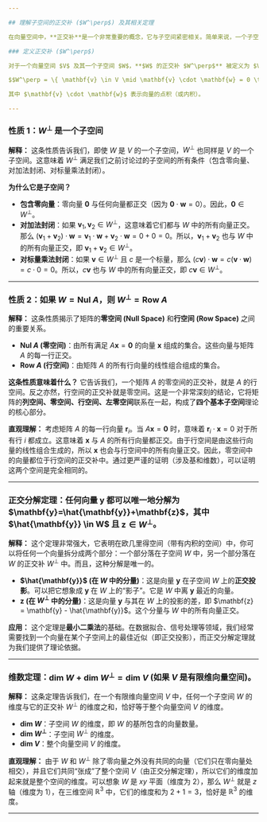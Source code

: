```yaml
---

## 理解子空间的正交补 ($W^\perp$) 及其相关定理

在向量空间中，**正交补**是一个非常重要的概念，它与子空间紧密相关。简单来说，一个子空间 $W$ 的正交补 $W^\perp$ (读作 "W perp") 包含了所有与 $W$ 中每个向量都正交的向量。

### 定义正交补 ($W^\perp$)

对于一个向量空间 $V$ 及其一个子空间 $W$，**$W$ 的正交补 $W^\perp$** 被定义为 $V$ 中所有与 $W$ 中每一个向量都正交的向量的集合：

$$W^\perp = \{ \mathbf{v} \in V \mid \mathbf{v} \cdot \mathbf{w} = 0 \text{ for all } \mathbf{w} \in W \}$$

其中 $\mathbf{v} \cdot \mathbf{w}$ 表示向量的点积（或内积）。

---
```


### 性质 1：$W^\perp$ 是一个子空间

**解释：** 这条性质告诉我们，即使 $W$ 是 $V$ 的一个子空间，$W^\perp$ 也同样是 $V$ 的一个子空间。这意味着 $W^\perp$ 满足我们之前讨论过的子空间的所有条件（包含零向量、对加法封闭、对标量乘法封闭）。

**为什么它是子空间？**
* **包含零向量**：零向量 $\mathbf{0}$ 与任何向量都正交（因为 $\mathbf{0} \cdot \mathbf{w} = 0$）。因此，$\mathbf{0} \in W^\perp$。
* **对加法封闭**：如果 $\mathbf{v}_1, \mathbf{v}_2 \in W^\perp$，这意味着它们都与 $W$ 中的所有向量正交。那么 $(\mathbf{v}_1 + \mathbf{v}_2) \cdot \mathbf{w} = \mathbf{v}_1 \cdot \mathbf{w} + \mathbf{v}_2 \cdot \mathbf{w} = 0 + 0 = 0$。所以，$\mathbf{v}_1 + \mathbf{v}_2$ 也与 $W$ 中的所有向量正交，即 $\mathbf{v}_1 + \mathbf{v}_2 \in W^\perp$。
* **对标量乘法封闭**：如果 $\mathbf{v} \in W^\perp$ 且 $c$ 是一个标量，那么 $(c\mathbf{v}) \cdot \mathbf{w} = c(\mathbf{v} \cdot \mathbf{w}) = c \cdot 0 = 0$。所以，$c\mathbf{v}$ 也与 $W$ 中的所有向量正交，即 $c\mathbf{v} \in W^\perp$。

---

### 性质 2：如果 $W=\text{Nul }A$，则 $W^\perp=\text{Row }A$

**解释：** 这条性质揭示了矩阵的**零空间 (Null Space)** 和**行空间 (Row Space)** 之间的重要关系。
* **$\text{Nul }A$ (零空间)**：由所有满足 $A\mathbf{x} = \mathbf{0}$ 的向量 $\mathbf{x}$ 组成的集合。这些向量与矩阵 $A$ 的每一行正交。
* **$\text{Row }A$ (行空间)**：由矩阵 $A$ 的所有行向量的线性组合组成的集合。

**这条性质意味着什么？**
它告诉我们，一个矩阵 $A$ 的零空间的正交补，就是 $A$ 的行空间。反之亦然，行空间的正交补就是零空间。这是一个非常深刻的结论，它将矩阵的**列空间、零空间、行空间、左零空间**联系在一起，构成了**四个基本子空间**理论的核心部分。

**直观理解：**
考虑矩阵 $A$ 的每一行向量 $\mathbf{r}_i$。当 $A\mathbf{x} = \mathbf{0}$ 时，意味着 $\mathbf{r}_i \cdot \mathbf{x} = 0$ 对于所有行 $i$ 都成立。这意味着 $\mathbf{x}$ 与 $A$ 的所有行向量都正交。由于行空间是由这些行向量的线性组合生成的，所以 $\mathbf{x}$ 也会与行空间中的所有向量正交。因此，零空间中的向量都位于行空间的正交补中。通过更严谨的证明（涉及基和维数），可以证明这两个空间是完全相同的。

---

### 正交分解定理：任何向量 $\mathbf{y}$ 都可以唯一地分解为 $\mathbf{y}=\hat{\mathbf{y}}+\mathbf{z}$，其中 $\hat{\mathbf{y}} \in W$ 且 $\mathbf{z} \in W^\perp$。

**解释：** 这个定理非常强大，它表明在欧几里得空间（带有内积的空间）中，你可以将任何一个向量拆分成两个部分：一个部分落在子空间 $W$ 中，另一个部分落在 $W$ 的正交补 $W^\perp$ 中。而且，这种分解是唯一的。

* **$\hat{\mathbf{y}}$ (在 $W$ 中的分量)**：这是向量 $\mathbf{y}$ 在子空间 $W$ 上的**正交投影**。可以把它想象成 $\mathbf{y}$ 在 $W$ 上的“影子”。它是 $W$ 中离 $\mathbf{y}$ 最近的向量。
* **$\mathbf{z}$ (在 $W^\perp$ 中的分量)**：这是向量 $\mathbf{y}$ 与其在 $W$ 上的投影的差，即 $\mathbf{z} = \mathbf{y} - \hat{\mathbf{y}}$。这个分量与 $W$ 中的所有向量正交。

**应用：**
这个定理是**最小二乘法**的基础。在数据拟合、信号处理等领域，我们经常需要找到一个向量在某个子空间上的最佳近似（即正交投影），而正交分解定理就为我们提供了理论依据。

---

### 维数定理：$\text{dim } W + \text{dim } W^\perp = \text{dim } V$ (如果 $V$ 是有限维向量空间)。

**解释：** 这条定理告诉我们，在一个有限维向量空间 $V$ 中，任何一个子空间 $W$ 的维度与它的正交补 $W^\perp$ 的维度之和，恰好等于整个向量空间 $V$ 的维度。

* **$\text{dim }W$**：子空间 $W$ 的维度，即 $W$ 的基所包含的向量数量。
* **$\text{dim }W^\perp$**：子空间 $W^\perp$ 的维度。
* **$\text{dim }V$**：整个向量空间 $V$ 的维度。

**直观理解：**
由于 $W$ 和 $W^\perp$ 除了零向量之外没有共同的向量（它们只在零向量处相交），并且它们共同“张成”了整个空间 $V$（由正交分解定理），所以它们的维度加起来就是整个空间的维度。可以想象 $W$ 是 $xy$ 平面（维度为 2），那么 $W^\perp$ 就是 $z$ 轴（维度为 1），在三维空间 $\mathbb{R}^3$ 中，它们的维度和为 $2+1=3$，恰好是 $\mathbb{R}^3$ 的维度。

---